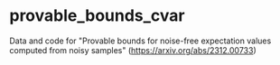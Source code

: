 # provable_bounds_cvar
Data and code for "Provable bounds for noise-free expectation values computed from noisy samples" (https://arxiv.org/abs/2312.00733)
